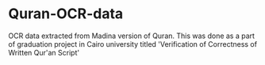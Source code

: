 # Quran-OCR-data
OCR data extracted from Madina version of Quran. This was done as a part of graduation project in Cairo university titled 'Verification of Correctness of Written Qur'an Script' 
